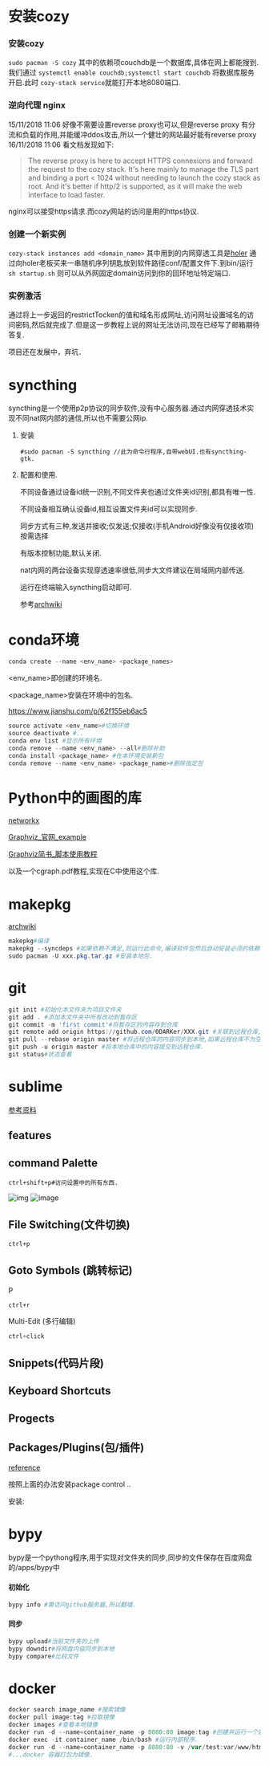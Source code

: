 # 安装cozy

### 安装cozy

`sudo pacman -S cozy`
其中的依赖项couchdb是一个数据库,具体在网上都能搜到.我们通过
`systemctl enable couchdb;systemctl start couchdb`
将数据库服务开启.此时
`cozy-stack service`就能打开本地8080端口.

### 逆向代理 nginx

15/11/2018 11:06
好像不需要设置reverse proxy也可以,但是reverse proxy 有分流和负载的作用,并能缓冲ddos攻击,所以一个健壮的网站最好能有reverse proxy
16/11/2018 11:06
看文档发现如下:

> The reverse proxy is here to accept HTTPS connexions and forward the request to the cozy stack. It's here mainly to manage the TLS part and binding a port < 1024 without needing to launch the cozy stack as root. And it's better if http/2 is supported, as it will make the web interface to load faster.

nginx可以接受https请求.而cozy网站的访问是用的https协议.

### 创建一个新实例

`cozy-stack instances add <domain_name>` 
其中用到的内网穿透工具是[holer](https://github.com/Wisdom-Projects/holer)
通过向holer老板买来一串随机序列钥匙放到软件路径conf/配置文件下.到bin/运行
`sh startup.sh` 则可以从外网固定domain访问到你的回环地址特定端口.
​    

### 实例激活

通过将上一步返回的restrictTocken的值和域名形成网址,访问网址设置域名的访问密码,然后就完成了.但是这一步教程上说的网址无法访问,现在已经写了邮箱期待答复.

项目还在发展中，弃坑．

# syncthing



syncthing是一个使用p2p协议的同步软件,没有中心服务器.通过内网穿透技术实现不同nat网内部的通信,所以也不需要公网ip.

1. 安装 

   ```shell
   #sudo pacman -S syncthing //此为命令行程序,自带webUI.也有syncthing-gtk.
   ```


2. 配置和使用.

   不同设备通过设备id统一识别,不同文件夹也通过文件夹id识别,都具有唯一性.

   不同设备相互确认设备id,相互设置文件夹id可以实现同步.

   同步方式有三种,发送并接收;仅发送;仅接收(手机Android好像没有仅接收项)按需选择

   有版本控制功能,默认关闭.

   nat内网的两台设备实现穿透速率很低,同步大文件建议在局域网内部传送.

   运行在终端输入syncthing启动即可.



   参考[archwiki](https://wiki.archlinux.org/index.php/Syncthing)



# conda环境

```powershell
conda create --name <env_name> <package_names>
```

<env_name>即创建的环境名.

<package_name>安装在环境中的包名.

https://www.jianshu.com/p/62f155eb6ac5

```powershell
source activate <env_name>#切换环境
source deactivate #..
conda env list #显示所有环境
conda remove --name <env_name> --all#删除补助
conda install <package_name> #在本环境安装新包
conda remove --name <env_name> <package_name>#删除指定包
```

# Python中的画图的库

[networkx](https://networkx.github.io/documentation/stable/tutorial.html)

[Graphviz_官网_example](http://graphs.grevian.org/example)

[Graphviz简书_脚本使用教程](https://www.jianshu.com/p/6d9bbbbf38b1)

以及一个cgraph.pdf教程,实现在C中使用这个库.

# makepkg
[archwiki](https://wiki.archlinux.org/index.php/Makepkg_(%E7%AE%80%E4%BD%93%E4%B8%AD%E6%96%87))

```powershell
makepkg#编译
makepkg --syncdeps #如果依赖不满足,则运行此命令,编译软件包然后自动安装必须的依赖
sudo pacman -U xxx.pkg.tar.gz #安装本地包.
```


# git
```powershell
git init #初始化本文件夹为项目文件夹
git add . #添加本文件夹中所有改动到暂存区
git commit -m 'first commit'#将暂存区的内容存到仓库
git remote add origin https://github.com/0DARKer/XXX.git #关联到远程仓库,应该提前建立在远程的仓库...
git pull --rebase origin master #将远程仓库的内容同步到本地,如果远程仓库不为空则必须做这一步.
git push -u origin master #将本地仓库中的内容提交到远程仓库.
git status#状态查看
```
# sublime
[参考资料](https://www.cnblogs.com/gzpblog/p/5462233.html)

## features

## command Palette

```shell
ctrl+shift+p#访问设置中的所有东西.
```

![img](.src/git-commands.png)
![image](.src/git-commands.png)

## File Switching(文件切换)

```shell
ctrl+p
```

## Goto Symbols (跳转标记)

P

```shell
ctrl+r
```

Multi-Edit (多行编辑) 

```powershell
ctrl+click
```

## Snippets(代码片段)

## Keyboard Shortcuts

## Progects

## Packages/Plugins(包/插件)

[reference](https://packagecontrol.io/installation)

按照上面的办法安装package control ..

安装:

# bypy

bypy是一个pythong程序,用于实现对文件夹的同步,同步的文件保存在百度网盘的/apps/bypy中

#### 初始化

```powershell
bypy info #需访问github服务器,所以翻墙.
```

#### 同步

```powershell
bypy upload#当前文件夹的上传
bypy downdir#将网盘内容同步到本地
bypy compare#比较文件
```
# docker
```powershell 
docker search image_name #搜索镜像
docker pull image:tag #拉取镜像
docker images #查看本地镜像
docker run -d --name=container_name -p 8080:80 image:tag #创建并运行一个容器,映射外部8080到内部80端口.
docker exec -it container_name /bin/bash #运行内部程序.
docker run -d --name=container_name -p 8080:80 -v /var/test:var/www/html #创建并运行一个容器,不但映射端口,也映射了文件夹.
#...docker 容器打包为镜像.
```
